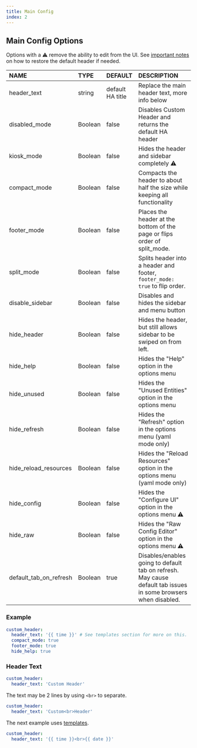 ```yaml
---
title: Main Config
index: 2
---
```


## Main Config Options

Options with a :warning: remove the ability to edit from the UI. See [important notes](#intro/notes) on how to restore the default header if needed.

| NAME                  | TYPE    | DEFAULT          | DESCRIPTION                                                                |
| :-------------------- | :------ | :--------------- | :------------------------------------------------------------------------- |
| header_text           | string  | default HA title | Replace the main header text, more info below                              |
| disabled_mode         | Boolean | false            | Disables Custom Header and returns the default HA header                   |
| kiosk_mode            | Boolean | false            | Hides the header and sidebar completely :warning:                          |
| compact_mode          | Boolean | false            | Compacts the header to about half the size while keeping all functionality |
| footer_mode           | Boolean | false            | Places the header at the bottom of the page or flips order of split_mode.  |
| split_mode            | Boolean | false            | Splits header into a header and footer, `footer_mode: true` to flip order. |
| disable_sidebar       | Boolean | false            | Disables and hides the sidebar and menu button                             |
| hide_header           | Boolean | false            | Hides the header, but still allows sidebar to be swiped on from left.      |
| hide_help             | Boolean | false            | Hides the "Help" option in the options menu                                |
| hide_unused           | Boolean | false            | Hides the "Unused Entities" option in the options menu                     |
| hide_refresh          | Boolean | false            | Hides the "Refresh" option in the options menu (yaml mode only)            |
| hide_reload_resources | Boolean | false            | Hides the "Reload Resources" option in the options menu (yaml mode only)   |
| hide_config           | Boolean | false            | Hides the "Configure UI" option in the options menu :warning:              |
| hide_raw              | Boolean | false            | Hides the "Raw Config Editor" option in the options menu :warning:         |
| default_tab_on_refresh| Boolean | true             | Disables/enables going to default tab on refresh. May cause default tab issues in some browsers when disabled.    |

### Example

```yaml
custom_header:
  header_text: '{{ time }}' # See templates section for more on this.
  compact_mode: true
  footer_mode: true
  hide_help: true
```

### Header Text

```yaml
custom_header:
  header_text: 'Custom Header'
```

The text may be 2 lines by using `<br>` to separate.

```yaml
custom_header:
  header_text: 'Custom<br>Header'
```

The next example uses [templates](#templates).

```yaml
custom_header:
  header_text: '{{ time }}<br>{{ date }}'
```
